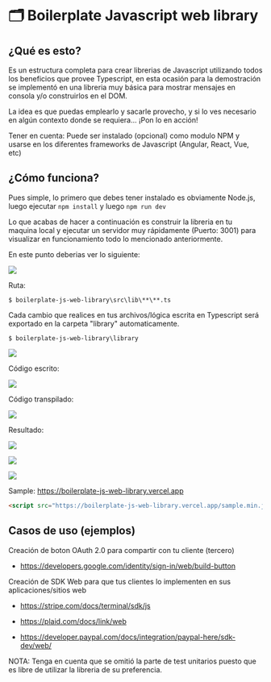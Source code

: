 # 🗂 Boilerplate Javascript web library

## ¿Qué es esto?

Es un estructura completa para crear librerias de Javascript utilizando todos los beneficios que provee Typescript, en esta ocasión para la demostración se implementó en una libreria muy básica para mostrar mensajes en consola y/o construirlos en el DOM.

La idea es que puedas emplearlo y sacarle provecho, y si lo ves necesario en algún contexto donde se requiera... ¡Pon lo en acción!

Tener en cuenta: Puede ser instalado (opcional) como modulo NPM y usarse en los diferentes frameworks de Javascript (Angular, React, Vue, etc)

## ¿Cómo funciona?

Pues simple, lo primero que debes tener instalado es obviamente Node.js, luego ejecutar `npm install` y luego `npm run dev`

Lo que acabas de hacer a continuación es construir la libreria en tu maquina local y ejecutar un servidor muy rápidamente (Puerto: 3001) para visualizar en funcionamiento todo lo mencionado anteriormente.

En este punto deberias ver lo siguiente:

<p align="left">
  <img src="https://i.ibb.co/3RBLjQb/004.png">
</p>

Ruta:

```
$ boilerplate-js-web-library\src\lib\**\**.ts
```

Cada cambio que realices en tus archivos/lógica escrita en Typescript será exportado en la carpeta "library" automaticamente.

```
$ boilerplate-js-web-library\library
```

<p align="left">
  <img src="https://i.ibb.co/7rd4FTv/001.png">
</p>

Código escrito:

<p align="left">
  <img src="https://i.ibb.co/nfn0dJQ/002.png">
</p>

Código transpilado:

<p align="left">
  <img src="https://i.ibb.co/PzjVLCX/003.png">
</p>

Resultado:

<p align="left">
  <img src="https://i.ibb.co/xqS3v47/005.png">
</p>

<p align="left">
  <img src="https://i.ibb.co/0cCCW8C/006.png">
</p>

<p align="left">
  <img src="https://i.ibb.co/g6yyfRN/007.png">
</p>

Sample: https://boilerplate-js-web-library.vercel.app

```html
<script src="https://boilerplate-js-web-library.vercel.app/sample.min.js"></script>
```

## Casos de uso (ejemplos)

Creación de boton OAuth 2.0 para compartir con tu cliente (tercero)

- https://developers.google.com/identity/sign-in/web/build-button

Creación de SDK Web para que tus clientes lo implementen en sus aplicaciones/sitios web

- https://stripe.com/docs/terminal/sdk/js

- https://plaid.com/docs/link/web

- https://developer.paypal.com/docs/integration/paypal-here/sdk-dev/web/

NOTA: Tenga en cuenta que se omitió la parte de test unitarios puesto que es libre de utilizar la libreria de su preferencia.
